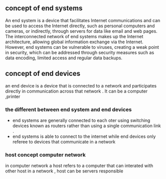 ## concept of end systems 
An end system is a device that facilitates Internet communications and can be used to access the Internet directly, such as personal computers and cameras, or indirectly, through servers for data like email and web pages. The interconnected network of end systems makes up the Internet architecture, allowing global information exchange via the Internet. However, end systems can be vulnerable to viruses, creating a weak point in security, which can be addressed through security measures such as data encoding, limited access and regular data backups.
## concept of end devices
an end device is a device that is connected to a network and participates directly in communication across that network . It can be a computer ,printer

### the different between end system and end devices 
- end systems are generally connected to each oter using switching devices known as routers rather than using a  single communication link .
- end systems is able to connect to the internet while end devices only referee to devices that communicate in a network
### host concept computer network 
in computer network a host refers to a computer that can interated with other host in a network , host can be servers responsible 